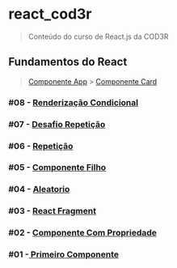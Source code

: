 # react_cod3r

> Conteúdo do curso de React.js da COD3R

## Fundamentos do React

> [Componente App](./fundamentos-react/src/App.jsx) >
>[Componente Card](./fundamentos-react/src/components/layout/Card.jsx)

### #08 - [Renderização Condicional](./fundamentos-react/src/components/condicional/ParOuImpar.jsx)

### #07 - [Desafio Repetição](./fundamentos-react/src/components/repeticao/TabelaProdutos.jsx)

### #06 - [Repetição](./fundamentos-react/src/components/repeticao/ListaAlunos.jsx)

### #05 - [Componente Filho](./fundamentos-react/src/components/basics/Familia.jsx)

### #04 - [Aleatorio](./fundamentos-react/src/components/basics/Aleatorio.jsx)

### #03 - [React Fragment](./fundamentos-react/src/components/basics/Fragmento.jsx)

### #02 - [Componente Com Propriedade](./fundamentos-react/src/components/basics/ComParametro.jsx)

### #01 -[ Primeiro Componente ](./fundamentos-react/src/components/basics/Primeiro.js)


